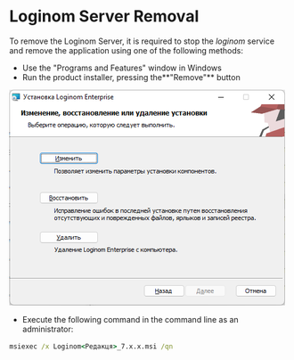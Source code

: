 # Loginom Server Removal

To remove the Loginom Server, it is required to stop the *loginom* service and remove the application using one of the following methods:

* Use the "Programs and Features" window in Windows
* Run the product installer, pressing the**"Remove"** button

![](../../images/server_msi_remove.png)

* Execute the following command in the command line as an administrator:

```cmd
msiexec /x Loginom<Редакця>_7.x.x.msi /qn
```
